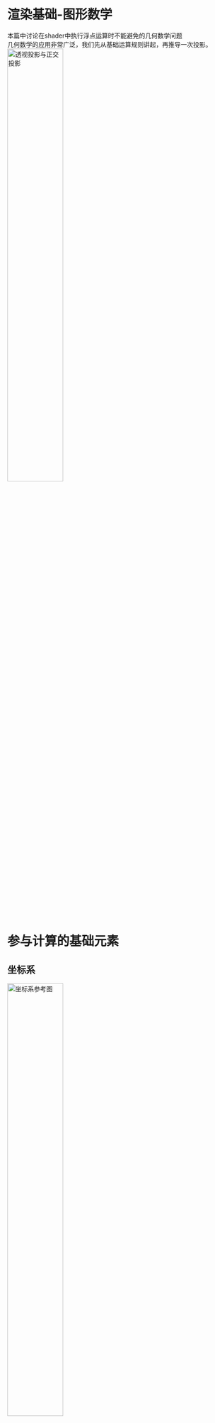 # 渲染基础-图形数学
本篇中讨论在shader中执行浮点运算时不能避免的几何数学问题  
几何数学的应用非常广泛，我们先从基础运算规则讲起，再推导一次投影。  
<img src="_res_graphic_math/cover.jpg" alt="透视投影与正交投影" width="50%" height="50%">  

# 参与计算的基础元素

## 坐标系
<img src="_res_graphic_math/1.png" alt="坐标系参考图" width="50%" height="50%"> 

比较常见的情况是2D坐标系和3D坐标系，3D坐标系又分为左手坐标系和右手坐标系。  
比较少见的是经纬度坐标系(以距离中心距离和角度来测量)、距离场等。  

在Unity的Scene视图，可以看到如图所示的这种坐标系，即左手坐标系。  
    右手坐标系和左手坐标系在X轴和Y轴同向时，Z轴相反  
    描述3D坐标系时使用上下左右内外等词汇比较容易引起误会  

## 三角函数
π=180°  
sin：对边/斜边  
cos：临边/斜边  
tan：对边/临边  
cot：临边/对边  

## 矢量

### 矢量相加：矢量 + 矢量 = 矢量
<img src="_res_graphic_math/2.png" alt="矢量相加" width="30%" height="30%">  

### 矢量点积：矢量 · 矢量 = 标量
<img src="_res_graphic_math/3.jpg" alt="矢量点积" width="15%" height="15%">  

可用于求夹角β、验证向量方向性。  
    $dot(\overrightarrow{A}, \overrightarrow{B}) = |\overrightarrow{A}| * |\overrightarrow{B}| * cos\beta$  
    $dot((x, y, z), (a, b, c)) = ax + by + cz$  

### 矢量叉积：矢量 ✖ 矢量 = 矢量
<img src="_res_graphic_math/4.png" alt="矢量叉积" width="30%" height="30%">  

可用于求夹角β，验证三角面的朝向。    
    $cross(\overrightarrow{A}, \overrightarrow{B}) = |\overrightarrow{A}| * |\overrightarrow{B}| *  sin\beta$  
    $(x, y, z)\times (a,b,c) = (yc − zb, za − xc, xb − ya)$  
    平行的轴避免叉乘，交换叉积顺序导致结果反向。  

## 矩阵    
$$
M = \begin{bmatrix}
	m_{00} & m_{01} & m_{02} \\
	m_{10} & m_{11} & m_{12} \\
	m_{20} & m_{21} & m_{22} \\
\end{bmatrix}
$$

在3D几何中，矩阵表示变换，可以将一个顶点或向量进行平移/旋转/缩放。  
    $M_{ij}$表示一个有i排j列的矩阵  
    在Shader中取值时，M[0]表示第一排全部元素，M[0][1]表示第一排第2个元素。 

### 矩阵与标量相乘：矩阵 * 标量 = 矩阵
$$
kM = Mk = k * \begin{bmatrix}
    m_{00} & m_{01} & m_{02} \\
    m_{10} & m_{11} & m_{12} \\
    m_{20} & m_{21} & m_{22} \\
\end{bmatrix} = \begin{bmatrix}
    km_{00} & km_{01} & km_{02} \\
    km_{10} & km_{11} & km_{12} \\
    km_{20} & km_{21} & km_{22} \\
\end{bmatrix}
$$  

### 矩阵与矩阵相乘：矩阵A * 矩阵B = 矩阵C
$$
\begin{matrix}
& \begin{bmatrix}
    b_{00} & b_{01} & b_{02} & b_{03} \\
    b_{10} & b_{11} & b_{12} & b_{13} \\ 
\end{bmatrix} \\
\begin{bmatrix}
    a_{00} & a_{01} \\
    a_{10} & a_{11} \\
    a_{20} & a_{21} \\
    a_{30} & a_{31} \\
\end{bmatrix} & \begin{bmatrix}
    c_{00} & c_{01} & c_{02} & c_{03} \\
    c_{10} & c_{11} & c_{12} & c_{13} \\
    c_{20} & c_{21} & c_{22} & c_{23} \\
    c_{30} & c_{31} & c_{32} & c_{33} \\
\end{bmatrix}
\end{matrix}
$$

$$
c_{00} = a_{00} * b_{00} + a_{01} * b_{10}
$$

矩阵相乘，记作 $M_{c} = M_{a} * M_{b} = mul(M_{a}, M_{b})$ 。

### 矩阵与矢量相乘：矩阵 * 矢量 = 矢量  
矢量需先转化为矩阵，矢量在右边时作为列矩阵，矢量在左边时作为行矩阵。   
矩阵与矢量的相乘可实现顶点位移、向量旋转、向量缩放等操作。  

### 顶点位移
$$
\begin{matrix}
& \begin{bmatrix}
    x \\
    y \\
    z \\
    1 \\
\end{bmatrix} \\
\begin{bmatrix}
    1 & 0 & 0 & t_{x} \\
    0 & 1 & 0 & t_{y} \\
    0 & 0 & 1 & t_{z} \\
    0 & 0 & 0 & 1 \\
\end{bmatrix}
& \begin{bmatrix}
    x + t_{x} \\
    y + t_{y} \\
    z + t_{z} \\
    1 \\
\end{bmatrix}
\end{matrix}
$$

(x, y, z, 1)中的1是齐次坐标表示法，也可使用3X4矩阵运算。

### 绕X+轴顺时针旋转
$$
R_{x}(\beta) =
\begin{bmatrix}
    1 & 0           & 0         \\
    0 & cos\beta    & -sin\beta \\
    0 & sin\beta    & cos\beta  \\
\end{bmatrix}
$$

$mul(R_{x}(\beta), (1, 0, 0)) = (1, 0, 0)$，相当于X轴无变化。  
$mul(R_{x}(\beta), (0, 1, 0)) = (0, cosβ, sinβ)$，相当于Y轴向Z轴旋转β角度。  
$mul(R_{x}(\beta), (0, 0, 1)) = (0, -sinβ, cosβ)$，相当于Z轴向-Y轴旋转β角度。  

### 绕Y+轴顺时针旋转
$$
R_{y}(\beta) =
\begin{bmatrix}
    cos\beta & 0 & sin\beta & 0 \\
    0 & 1 & 0 & 0 \\
    -sin\beta & 0 & cos\beta & 0 \\
    0 & 0 & 0 & 1 \\
\end{bmatrix}
$$

### 绕z+轴顺时针旋转
$$
R_{z}(\beta) =
\begin{bmatrix}
cos\beta    & -sin\beta & 0 \\
sin\beta    & cos\beta  & 0 \\
0           & 0         & 1 \\
\end{bmatrix}
$$

### 缩放
$$
\begin{bmatrix}
k_{x}  & 0     & 0     & 0 \\
0      & k_{y} & 0     & 0 \\
0      & 0     & k_{z} & 0 \\
\end{bmatrix}
$$

### 复合变换
Unity中约定变换的顺序为：缩放、旋转Z，旋转X，旋转Y、平移  
即 $M * R_{y}(\beta) * R_{x}(\beta)* R_{z}(\beta) * S * \overrightarrow{A} = \overrightarrow{B}$  
向量A先与缩放矩阵S相乘，执行顺序从右往左。  

### 竖向填充矩阵
假设将一个向量从空间A转换到空间B时，使用了3x3的M矩阵。  
    那么将空间A的X轴(1, 0, 0)转换到空间B 得到向量x  
    同理转换空间A的Y轴和Z轴到空间B 得到向量y和z  
    x等于M矩阵第一列 y等于M矩阵第二列 z等于M矩阵第三列  
对于公式 $\overrightarrow{B} = mul(M, \overrightarrow{A})$，M是由x、y、z构成的竖向填充矩阵  
    x、y、z分别是空间A的X、Y、Z轴在空间B中的映射  
如果用x、y、z进行横向填充构成矩阵N，能实现 $\overrightarrow{B} = mul(\overrightarrow{A}, N)$  
    A在mul运算的左侧，N是M的转置矩阵，和之前的计算等价，稍后会总结几何运算规律。  

### 模型空间to切线空间
已知模型空间下的t|b|n三个向量和模型空间的向量V，需要将V转换到切线空间。  
切线空间的X|Y|Z轴对应模型空间的t|b|n向量，模型空间到切线空间的矩阵为M。  
那么X = mul(M, t)，Y = mul(M, b)，Z = mul(m, n)，求M；  
    可以看到直接求M太困难了，换一个思路求M的逆矩阵N。  
因为模型空间到切线空间的矩阵M是一个正交矩阵，其逆矩阵N是矩阵M的转置矩阵。  
tbn刚好构成切线空间XYZ轴在模型空间的映射，N等于tbn构成的竖向填充矩阵。  
    则M为tbn构成的横向填充矩阵。   

### 空间转换
在实际业务中经常需要做空间转换，切线空间、模型空间、世界空间、观察空间都是常用空间。  
    切线空间通常用来做视差偏移、切线空间的法线、沿着切线方向流动的高光等；  
    模型空间可以用来处理模型内部的相对位置关系；   
    世界空间可以处理整个场景中大量物体的相对位置关系，做光照运算。  
    观察空间可以基于相机视角做运算，比如基于观察空间深度的渐变等。  

### 单位矩阵
单位矩阵经常作为矩阵初始化时的默认值，记作E。  
单位矩阵斜对角均为1，任何矩阵和单位矩阵相乘的结果都是原来的矩阵。   

$$
\begin{bmatrix}
1 & 0 & 0 \\
0 & 1 & 0 \\
0 & 0 & 1 \\
\end{bmatrix}
$$

### 矩阵变换
转置矩阵：将原矩阵的行列对调后得到转置矩阵。  
正交矩阵：正交矩阵和他的转置矩阵的乘积是单位矩阵。  
逆矩阵： $\overrightarrow{B} = mul(M, \overrightarrow{A});$   $\overrightarrow{A} = mul(M^{-1}, \overrightarrow{B});$  
正交矩阵的转置矩阵和逆矩阵是一样的，在shader计算中广泛用转置矩阵代替逆矩阵。  

# 计算一次从模型空间到屏幕
在实际应用中，我们经常要推导一个像素可能出现的位置；  
对渲染管线中的部分流程的理解非常重要，比如顶点-光栅化-片元；  
说再多不如自己手动推导一次像素在屏幕的位置，从而熟悉shader计算流程。  

## 模型空间-世界空间
这里是顶点shader的开始，模型数据从CPU端传递到GPU端，模型又由大量的三角形构成。  
顶点通道中记录了逐顶点的数据，包括模型空间的顶点、法线、UV等。  

### 在建模软件设置Cube     
模型一般在建模软件中制作，这里我使用Blender中的默认Cube，给其中一个面绘制贴图来表示正面；  
这个面的右上角就是我想要计算的顶点，这里记作点P，在Blender中坐标为(-1, -1, 1)。  
<img src="_res_graphic_math/5.png" alt="Blend中处理模型" width="50%" height="50%">  

### 模型导入Unity(一些非常基础的操作)  
将Cube模型导入Unity，模型导入设置中反选掉Convert Units；  
将模型拖入场景，Reset模型GameObject的Transform属性；  
<img src="_res_graphic_math/6.png" alt="模型导入Unity" width="50%" height="50%">  

通过观察得出Cube模型的宽度为2个Unit，点P在世界空间中的位置为(1, -1, 1)。  
    这里获取顶点坐标的方式不严谨，仅用于新手入门教学。  

### 不同软件之间的坐标轴差异  
点P在Blender中的位置是(-1, -1, 1)，在Unity中是(1, -1, 1), 我们可以推导下转换过程。  
如果要在Unity中实现和Blender中一样的透视效果，需要在Unity中将模型绕X轴旋转-90度。  
整体流程：Unity.xyz = Blender.xyz => M => K(绕X轴旋转-90度);  
    首先在模型转换过程中，对xyz轴向进行调整(M)，然后在Unity中旋转模型(K)。  
    Unity中的轴和Blender中的轴的对应关系是：Unity.xyz = Blender.xzy * (-1, 1, -1)  
    通过矩阵运算可知：mul(K, Blender.xyz) = Blender.xzy * (1, 1, -1)    
    M的作用为反转X轴，即左手坐标系和右手坐标系的差异是：在Y轴和Z轴同向时X轴相反。  

### 旋转模型
为了让贴图了的那一面正着显示在屏幕上，将Rotation设置为(180, 0, 0)；  
计算P在世界空间中的新位置：cos180 = -1，sin180 = 0，得到点(1, 1, -1)。  

$$
\begin{matrix}
& \begin{bmatrix}
    1 \\
    -1 \\
    1 \\
    1 \\
\end{bmatrix} \\
\begin{bmatrix} 
    1 & 0 & 0 & 0 \\
    0 & cos\beta & -sin\beta & 0 \\
    0 & sin\beta & cos\beta & 0 \\
    0 & 0 & 0 & 0 \\ 
\end{bmatrix}
& \begin{bmatrix}
    1 \\
    1 \\
    -1 \\
    1 \\
\end{bmatrix}
\end{matrix}
$$

## 世界空间-观察空间
观察空间是从摄像机的观察角度去描述空间关系，和世界空间类似。  
观察空间是一个**未经缩放**过的三维空间，对世界空间进行旋转、平移、反转Z即可。  
    注意：相机Transform的旋转和平移在构建矩阵时需要逆运算  
新建的默认场景，相机的rotation为(0, 0, 0)，position为(0, 1, -10)。  
使用相机的Transform构建WorldToView矩阵，算出点P在观察空间位置为得到(1, 0, 9)。  

$$
\begin{matrix}
& \begin{bmatrix}
    1 \\
    1 \\
    -1 \\
    1 \\
\end{bmatrix} \\
\begin{bmatrix}
    1 & 0 & 0 & 0 \\
    0 & 1 & 0 & -1 \\
    0 & 0 & 1 & 10 \\
    0 & 0 & 0 & 1 \\
\end{bmatrix}
& \begin{bmatrix}
    1 \\
    0 \\
    9 \\
    1 \\
\end{bmatrix}
\end{matrix}
$$

相机的模型空间与观察空间Z轴相反，还需要应用一个Z反转矩阵：

$$
\begin{bmatrix}
    1 & 0 & 0 & 0 \\
    0 & 1 & 0 & 0 \\
    0 & 0 & -1 & 0 \\
    0 & 0 & 0 & 0 \\
\end{bmatrix}
$$

P点其实没有动过，它在不同空间里面有不同的版本只是换了一个描述角度而已。  
到这里，我们获得了在观察空间下P点的位置(1, 0, -9)。  
经过Z反转后，视椎体内的Z值为负，所以求观察空间深度时通常会反转Z的符号。  

## 观察空间-裁剪空间
裁剪空间进一步模拟视角。 

### 视椎体
视椎体是用来描述可见范围的包围盒，由近平面、远平面、4个边角连线构成。  
本篇的主旨不在推导公式，这里直接抛出公式，主要讲相关应用。  
Aspect：为屏幕的宽度/高度，近屏幕和原平面有相同的Aspect。  
透视裁剪矩阵 $M_{frustum}$： 透视相机可以模拟出近大远小的效果。  

$$
M_{frustum} = \begin{bmatrix}
    \frac{cot\frac{Fov}{2}}{Aspect} & 0 & 0 & 0 \\
    0 & cot\frac{Fov}{2} & 0 & 0 \\
    0 & 0 & -\frac{Far+Near}{Far-Near} & -\frac{2\cdot Near\cdot Far}{Far - Near} \\
    0 & 0 & -1 & 0 \\
\end{bmatrix}
$$

在 $M_{frustum}$中，对x、y、z分量进行的不同程度的缩放，z分量还做了平移。  
<img src="_res_graphic_math/7.jpg" alt="透视相机的视椎体"> 

图中左右两个视椎体分别对应观察空间和裁剪空间。  
除了XYZ轴缩放，原点位置从近平面外侧移 $2\cdot Near$ 到了视锥体内，8个角落点仅用Near和Far描述。  

<img src="_res_graphic_math/8.png" alt="视椎体的俯视图" width="10%" height="10%"> 

在视椎体内的顶点的各分量范围均有限制，w等于顶点在观察空间的深度的绝对值。  
$-w≤ x ≤ w$  
$-w≤ y ≤ w$  
$-w≤ z ≤ w$  
当xyz不在范围内时表示这个点不在视锥体内，裁剪矩阵基于此特性快速判断三角形的可见性。  

### 正交相机
正交相机下物体不会因为远近变化而改变大小，2 * 相机Size = 近/远平面高度。  

$$
M_{ortho} = \begin{bmatrix}
    \frac{1}{Aspect\cdot Size} & 0 & 0 & 0 \\
    0 & \frac{1}{Size} & 0 & 0 \\
    0 & 0 & -\frac{2}{Far-Near} & -\frac{Far+Near}{Far+Near} \\
    0 & 0 & -1 & 0 \end{bmatrix} \\
$$

<img src="_res_graphic_math/9.png" alt="正交相机的视椎体">

### 应用P矩阵
在上一步中，我得到了点P在观察空间中的位置(1, 0, -9)，且设置屏幕比例为4:3。   
相机是透视模式，Near=5，Far=10，Fov为60度， $cot30^\circ = \sqrt{3}$。  
使用透视裁剪矩阵乘以(1, 0, -9, 1)后得到(1.299, 0, 7, 9)，这个点在视椎体内。  

## 透视裁剪空间-NDC
接下来需要对透视裁剪空间中的顶点P进行**齐次去除**，x、y、z分量都除以w分量。  
透视裁剪空间此时变成了和正交裁剪空间一样的正方体。   
点P的x、y、z分量除以W分量后得到新顶点(0.1443, 0, 0.7778)；  
新坐标系称为NDC(Normalized Device Coordinates)，xyz分量的范围都是[-1, 1]。  

## NDC-屏幕空间
我们用的显示屏由大量的像素颗粒构成，这里设置屏幕为400X300像素。  
以屏幕左下角为原点建立坐标轴，可以用宽高的百分比、像素为位置描述。  
NDC坐标换算成百分比坐标： $(x, y) = (0.5 * a + 0.5，0.5 * b + 0.5)$  
百分比坐标换算成像素坐标： $(x, y) = (a * 400, b * 300)$  
将NDC坐标(0.1443, 0, 0.7778)带入后得到百分比坐标(0.57215, 0.5)，像素坐标(229, 150)：  
使用QQ截图可测量像素宽度(有2个像素左右误差)，得到计算结果与测量结果接近。  
<img src="_res_graphic_math/10.jpg" alt="通过截图粗略判断像素位置" width="20%" height="20%">

# 几何计算规律

## 矩阵乘法结合律
$(A\cdot B)\cdot C = E$  那么  $A\cdot (B\cdot C) = E$  
    即：mul(mul(a, b), c) = mul(a, mul(b, c))  
在Unity种ObjectToWorld矩阵构建顺序是缩放、旋转Z、旋转X、旋转Y、平移。  
调整操作顺序会导致结果出现变化，根据结合律可以合并多个操作对应的矩阵。  

## 正交矩阵
如果 $A\cdot A^T = E$，E为单位矩阵，则A为正交矩阵。  
例： $B = 5E; B\cdot B^T ≠ E$，正交矩阵的3个轴需要为单位向量，去除缩放和平移影响。  

转置矩阵定义：将矩阵的横排与列排交换，总能转置。  
$(A\cdot B)^T = B^T \cdot A^T$  

逆矩阵定义：能取消一个矩阵的相乘效果的矩阵，几何上总能逆。    
$M\cdot M^{-1} = M^{-1}\cdot M = E$  
$(M^{-1})^{-1} = M$  

逆转置矩阵：一个矩阵先求逆再转置，或者转置换再求逆，几何上总能逆转置。  
$(M^T)^{-1} = (M^{-1})^T$  
$(A\cdot B)^{-1} = B^{-1}\cdot A^{-1}$  
$(A\cdot B\cdot C\cdot D)^{-1} =D^{-1}\cdot C^{-1}\cdot  B^{-1}\cdot A^{-1}$  

## 转置矩阵的活用
当B是由矢量b转化为的矩阵时，可以横着被右乘或者竖着左乘矩阵。
因为逆矩阵是非常难求的，我们经常用正交矩阵的转置作为逆矩阵，可简化求逆过程。
$A\cdot \overrightarrow{b} \implies A\cdot B = (B^T \cdot A^T)^T = \overrightarrow{b} \cdot A^T$  
$A^T\cdot \overrightarrow{b} \implies A^T\cdot B = (B^T \cdot A)^T = \overrightarrow{b} \cdot A$  

## 等比例缩放物体求逆矩阵
使用 $\frac{1}{K}\cdot$ UNITY\_MATRIX\_T\_MV作为ObjectToWorld的逆矩阵，K为缩放系数。

## 转置矩阵矫正法线方向
```text
#ifdef UNITY_ASSUME_UNIFORM_SCALING
    output.normalWS = mul((float3x3)GetObjectToWorldMatrix(), input.normalOS);
#else
    output.normalWS = mul(input.normalOS, (float3x3)GetWorldToObjectMatrix());
#endif
```
我们对法线的定义是与表面垂直的向量，那么法线在世界空间与模型空间都应该垂直于表面。  
当模型被非等比例缩放时，使用ObjectToWorld矩阵乘以法线得到的新矢量不再与表面垂直。  
设ObjectToWorld矩阵为M，T为模型空间的切线向量，N为法线向量，期望的矩阵为G。  
$\overrightarrow{(M\cdot \overrightarrow{T})}\cdot \overrightarrow{(G\cdot \overrightarrow{N})} = 0$  
转换到世界空间后的切线和法线也应该垂直，也就是2个向量的点积为0。  
如果把切线当成横向矩阵，法线当竖向矩阵，两个矩阵相乘模仿点积，结果也应为0。  
$(M\cdot \overrightarrow{T})^T\cdot (G\cdot \overrightarrow{N}) = 0$  
$\overrightarrow{T}^T\cdot M^T\cdot G\cdot \overrightarrow{N} = 0$  

由于 $\overrightarrow{T}^T\cdot \overrightarrow{N} = 0$，如果 $M^T\cdot G = E$ 上式即可成立。  
即 $G =(M^T)^{-1} = (M^{-1})^T$，活用转置后： $G\cdot \overrightarrow{N} = \overrightarrow{N}^T\cdot M^{-1}$。  
这里的 $M^{-1}$ 也就是求ObjectToWorld矩阵的逆矩阵，WorldToObject矩阵。  
如果物体是等比例缩放，就可以简化求逆过程；对于非统一缩放物体就必须计算逆矩阵了。  

## 线性变换
可以保留矢量加和标量乘的变换，使用3X3矩阵。  
$f(x) + f(y) = f(x + y)$  
$k\cdot f(x) = f(k\cdot x)$  
其中f(x)表示一个矩阵变换过程。 变换后相加=先相加后变换，先标量乘再变换=先变换再标量乘。  
符合线性变换规律的有：缩放、旋转、错切、镜像、正交投影。   
错切（shear）：比如移动正方形的一边使其变成一个平行四边形。   
正交投影：观察空间-正交裁剪空间，去除位移部分，相当于把一个长方形变成正方形。  